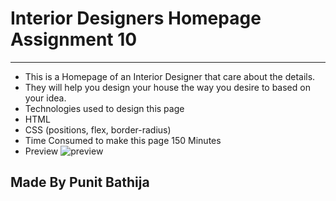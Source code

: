 # Interior Designers Homepage Assignment 10

---

- This is a Homepage of an Interior Designer that care about the details.
- They will help you design your house the way you desire to based on your idea.
- Technologies used to design this page
- HTML
- CSS (positions, flex, border-radius)
- Time Consumed to make this page 150 Minutes
- Preview
  ![preview](./10.png.png)

## Made By Punit Bathija
